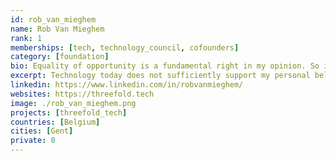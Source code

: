 ```yaml
---
id: rob_van_mieghem
name: Rob Van Mieghem
rank: 1
memberships: [tech, technology_council, cofounders]
category: [foundation]
bio: Equality of opportunity is a fundamental right in my opinion. So is privacy that goes beyond being a personal right as it is a necessity for democracy to function. A better world is something that starts with yourself. Technology today does not sufficiently support my personal believes of how a better world might look like, especially not how it is made available to the majority of the world population. I'm a nerd and proud of it so let's start doing what is right.
excerpt: Technology today does not sufficiently support my personal believes of how a better world might look like.
linkedin: https://www.linkedin.com/in/robvanmieghem/
websites: https://threefold.tech
image: ./rob_van_mieghem.png
projects: [threefold_tech]
countries: [Belgium]
cities: [Gent]
private: 0
---
```

